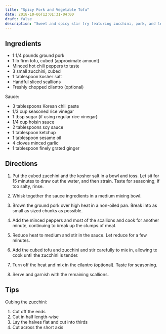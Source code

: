 ```yaml
---
title: "Spicy Pork and Vegetable Tofu"
date: 2018-10-06T12:01:31-04:00
draft: false
description: "Sweet and spicy stir fry featuring zucchini, pork, and tofu." 
---
```


## Ingredients

* 1 1/4 pounds ground pork
* 1 lb firm tofu, cubed (approximate amount)
* Minced hot chili peppers to taste
* 3 small zucchini, cubed
* 1 tablespoon kosher salt
* Handful sliced scallions
* Freshly chopped cilantro (optional)

Sauce:

* 3 tablespoons Korean chili paste
* 1/3 cup seasoned rice vinegar
* 1 tbsp sugar (if using regular rice vinegar)
* 1/4 cup hoisin sauce
* 2 tablespoons soy sauce
* 1 tablespoon ketchup
* 1 tablespoon sesame oil
* 4 cloves minced garlic
* 1 tablespoon finely grated ginger

## Directions

1. Put the cubed zucchini and the kosher salt in a bowl and toss.
Let sit for 15 minutes to draw out the water, and then strain.
Taste for seasoning; if too salty, rinse.

2. Whisk together the sauce ingredients in a medium mixing bowl.

3. Brown the ground pork over high heat in a non-oiled pan.
Break into as small as sized chunks as possible.

4. Add the minced peppers and most of the scallions and cook for another minute, continuing to break up the clumps of meat.

5. Reduce heat to medium and stir in the sauce.
Let reduce for a few minutes.

6. Add the cubed tofu and zucchini and stir carefully to mix in, allowing to cook until the zucchini is tender.

7. Turn off the heat and mix in the cilantro (optional).
Taste for seasoning.

8. Serve and garnish with the remaining scallions.

## Tips

Cubing the zucchini:

1. Cut off the ends
2. Cut in half length-wise
3. Lay the halves flat and cut into thirds
4. Cut across the short axis
